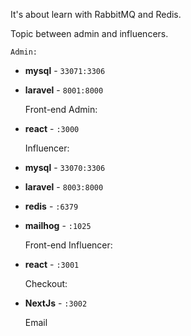 It's about learn with RabbitMQ and Redis.

Topic between admin and influencers.

    Admin:
- **mysql** - `33071:3306`
- **laravel** - `8001:8000`


    Front-end Admin:
- **react** - `:3000`


    Influencer:
- **mysql** - `33070:3306`
- **laravel** - `8003:8000`
- **redis** - `:6379`
- **mailhog** - `:1025`


    Front-end Influencer:
- **react** - `:3001`


    Checkout:
- **NextJs** - `:3002`


    Email

